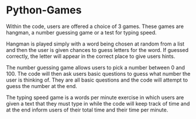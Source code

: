 # Python-Games
Within the code, users are offered a choice of 3 games. These games are hangman, a number guessing game or a test for typing speed.

Hangman is played simply with a word being chosen at random from a list and then the user is given chances to guess letters for the word. If guessed correctly, the letter will appear in the correct place to give users hints. 

The number guessing game allows users to pick a number between 0 and 100. The code will then ask users basic questions to guess what number the user is thinking of. They are all basic questions and the code will attempt to guess the number at the end.

The typing speed game is a words per minute exercise in which users are given a text that they must type in while the code will keep track of time and at the end inform users of their total time and their time per minute. 
